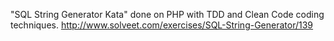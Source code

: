 "SQL String Generator Kata" done on PHP with TDD and Clean Code coding techniques.
http://www.solveet.com/exercises/SQL-String-Generator/139
